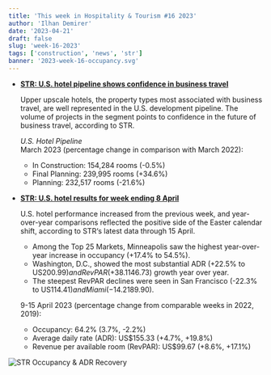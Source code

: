 ```yaml
---
title: 'This week in Hospitality & Tourism #16 2023'
author: 'Ilhan Demirer'
date: '2023-04-21'
draft: false
slug: 'week-16-2023'
tags: ['construction', 'news', 'str']
banner: '2023-week-16-occupancy.svg'
---
```


- **[STR: U.S. hotel pipeline shows confidence in business travel](https://str.com/press-release/str-us-hotel-pipeline-shows-confidence-in-business-travel)**

  Upper upscale hotels, the property types most associated with business travel, are well represented in the U.S. development pipeline. The volume of projects in the segment points to confidence in the future of business travel, according to STR.

  _U.S. Hotel Pipeline_  
  March 2023 (percentage change in comparison with March 2022):

  - In Construction: 154,284 rooms (-0.5%)
  - Final Planning: 239,995 rooms (+34.6%)
  - Planning: 232,517 rooms (-21.6%)

- **[STR: U.S. hotel results for week ending 8 April](https://str.com/press-release/str-us-hotel-results-week-ending-15-april)**

  U.S. hotel performance increased from the previous week, and year-over-year comparisons reflected the positive side of the Easter calendar shift, according to STR‘s latest data through 15 April.

  - Among the Top 25 Markets, Minneapolis saw the highest year-over-year increase in occupancy (+17.4% to 54.5%).
  - Washington, D.C., showed the most substantial ADR (+22.5% to US$200.99) and RevPAR (+38.1% to US$146.73) growth year over year.
  - The steepest RevPAR declines were seen in San Francisco (-22.3% to US$114.41) and Miami (-14.2% to US$189.90).

  9-15 April 2023 (percentage change from comparable weeks in 2022, 2019):

  - Occupancy: 64.2% (3.7%, -2.2%)
  - Average daily rate (ADR): US$155.33 (+4.7%, +19.8%)
  - Revenue per available room (RevPAR): US$99.67 (+8.6%, +17.1%)

![STR Occupancy & ADR Recovery](/images/blogimages/2023-week-16-occupancy.svg)
